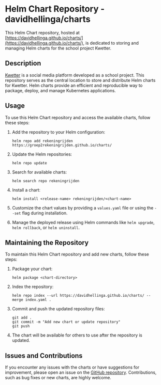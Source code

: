 # Helm Chart Repository - davidhellinga/charts

This Helm Chart repository, hosted
at [https://davidhellinga.github.io/charts/](https://davidhellinga.github.io/charts/), is dedicated to storing and
managing Helm charts for the school project Kwetter.

## Description

[Kwetter](https://dev.azure.com/OIBSS-F/Kwetter/) is a social media platform developed as a school project. This
repository serves as the central location to store and distribute Helm charts for Kwetter. Helm charts provide an
efficient and reproducible way to package, deploy, and manage Kubernetes applications.

## Usage

To use this Helm Chart repository and access the available charts, follow these steps:

1. Add the repository to your Helm configuration:

   ```shell
   helm repo add rekeningrijden https://groep2rekeningrijden.github.io/charts/
   ```

2. Update the Helm repositories:

   ```shell
   helm repo update
   ```

3. Search for available charts:

   ```shell
   helm search repo rekeningrijden
   ```

4. Install a chart:

   ```shell
   helm install <release-name> rekeningrijden/<chart-name>
   ```

5. Customize the chart values by providing a `values.yaml` file or using the `--set` flag during installation.

6. Manage the deployed release using Helm commands like `helm upgrade`, `helm rollback`, or `helm uninstall`.

## Maintaining the Repository

To maintain this Helm Chart repository and add new charts, follow these steps:

1. Package your chart:

   ```shell
   helm package <chart-directory>
   ```

2. Index the repository:

   ```shell
   helm repo index --url https://davidhellinga.github.io/charts/ --merge index.yaml .
   ```

3. Commit and push the updated repository files:

   ```shell
   git add .
   git commit -m "Add new chart or update repository"
   git push
   ```

4. The chart will be available for others to use after the repository is updated.


## Issues and Contributions

If you encounter any issues with the charts or have suggestions for improvement, please open an issue on
the [GitHub repository](https://github.com/davidhellinga/charts). Contributions, such as bug fixes or new charts, are
highly welcome.

